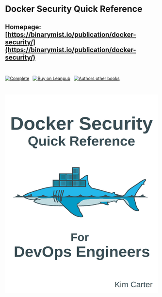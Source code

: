 # Docker Security Quick Reference
## Homepage: [https://binarymist.io/publication/docker-security/](https://binarymist.io/publication/docker-security/)

<br>

[![Complete](https://img.shields.io/badge/complete-100%25-brightgreen.svg)](https://binarymist.io/publication/docker-security/) &nbsp; [![Buy on Leanpub](https://img.shields.io/badge/buy-leanpub-green.svg)](https://leanpub.com/dockersecurity-quickreference) &nbsp; [![Authors other books](https://img.shields.io/badge/author%27s-other%20books-blue.svg)](https://binarymist.io/publication/kims-selected-publications/)

<br>

[![docker security quick reference](manuscript/images/title_page.png)](https://leanpub.com/dockersecurity-quickreference)

